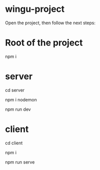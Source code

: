 # wingu-project

Open the project, then follow the next steps:

# Root of the project

npm i

# server

cd server

npm i nodemon

npm run dev

# client

cd client

npm i

npm run serve




